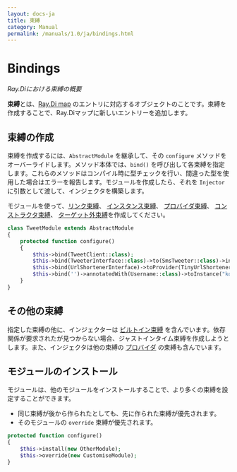 ```yaml
---
layout: docs-ja
title: 束縛
category: Manual
permalink: /manuals/1.0/ja/bindings.html
---
```

# Bindings
_Ray.Diにおける束縛の概要_

**束縛**とは、[Ray.Di map](mental_model.html) のエントリに対応するオブジェクトのことです。束縛を作成することで、Ray.Diマップに新しいエントリーを追加します。

## 束縛の作成

束縛を作成するには、`AbstractModule` を継承して、その `configure` メソッドをオーバーライドします。メソッド本体では、`bind()` を呼び出して各束縛を指定します。これらのメソッドはコンパイル時に型チェックを行い、間違った型を使用した場合はエラーを報告します。モジュールを作成したら、それを `Injector` に引数として渡して、インジェクタを構築します。

モジュールを使って、[リンク束縛](linked_bindings.html)、 [インスタンス束縛](instance_bindings.html)、 [プロバイダ束縛](provider_bindings.html)、 [コンストラクタ束縛](constructor_bindings.html)、 [ターゲット外束縛](untargeted_bindings.html)を作成してください。

```php
class TweetModule extends AbstractModule
{
    protected function configure()
    {
        $this->bind(TweetClient::class);
        $this->bind(TweeterInterface::class)->to(SmsTweeter::class)->in(Scope::SINGLETON);
        $this->bind(UrlShortenerInterface)->toProvider(TinyUrlShortener::class)
        $this->bind('')->annotatedWith(Username::class)->toInstance("koriym")
    }
}
```

## その他の束縛

指定した束縛の他に、インジェクターは [ビルトイン束縛](BuiltinBindings.md) を含んでいます。依存関係が要求されたが見つからない場合、ジャストインタイム束縛を作成しようとします。また、インジェクタは他の束縛の [プロバイダ](injecting_providers.html) の束縛も含んでいます。

## モジュールのインストール

モジュールは、他のモジュールをインストールすることで、より多くの束縛を設定することができます。

* 同じ束縛が後から作られたとしても、先に作られた束縛が優先されます。
* そのモジュールの `override` 束縛が優先されます。

```php
protected function configure()
{
    $this->install(new OtherModule);
    $this->override(new CustomiseModule);
}
```
